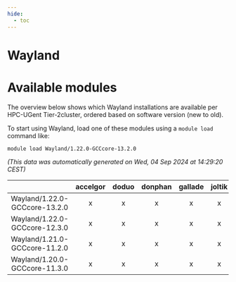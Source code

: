 ```yaml
---
hide:
  - toc
---
```


Wayland
=======

# Available modules


The overview below shows which Wayland installations are available per HPC-UGent Tier-2cluster, ordered based on software version (new to old).

To start using Wayland, load one of these modules using a `module load` command like:

```shell
module load Wayland/1.22.0-GCCcore-13.2.0
```

*(This data was automatically generated on Wed, 04 Sep 2024 at 14:29:20 CEST)*  

| |accelgor|doduo|donphan|gallade|joltik|shinx|skitty|
| :---: | :---: | :---: | :---: | :---: | :---: | :---: | :---: |
|Wayland/1.22.0-GCCcore-13.2.0|x|x|x|x|x|x|x|
|Wayland/1.22.0-GCCcore-12.3.0|x|x|x|x|x|x|x|
|Wayland/1.21.0-GCCcore-11.2.0|x|x|x|x|x|-|x|
|Wayland/1.20.0-GCCcore-11.3.0|x|x|x|x|x|-|x|
